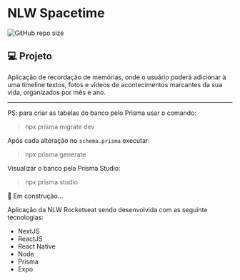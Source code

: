 # NLW Spacetime
![GitHub repo size](https://img.shields.io/github/repo-size/DaniloCalegaro/nlw-spacetime)

## 💻 Projeto

Aplicação de recordação de memórias, onde o usuário poderá adicionar à uma timeline textos, fotos e vídeos de acontecimentos marcantes da sua vida, organizados por mês e ano.
________________

PS: para criar as tabelas do banco pelo Prisma usar o comando: 
> npx prisma migrate dev

Após cada alteração	no `schema.prisma` executar:
> npx prisma generate

Visualizar o banco pela Prisma Studio:
> npx prisma studio


🚀 Em construção...

Aplicação da NLW Rocketseat sendo desenvolvida com as seguinte tecnologias:

- NextJS
- ReactJS
- React Native
- Node
- Prisma
- Expo

